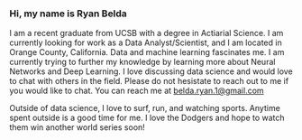 ### Hi, my name is Ryan Belda

I am a recent graduate from UCSB with a degree in Actiarial Science. I am currently looking for work as a Data Analyst/Scientist, and I am located in Orange County, California. Data and machine learning fascinates me. I am currently trying to further my knowledge by learning more about Neural Networks and Deep Learning. I love discussing data science and would love to chat with others in the field. Please do not hesistate to reach out to me if you would like to chat. You can reach me at belda.ryan.1@gmail.com

Outside of data science, I love to surf, run, and watching sports. Anytime spent outside is a good time for me. I love the Dodgers and hope to watch them win another world series soon!

<!--
**ryanbelda/ryanbelda** is a ✨ _special_ ✨ repository because its `README.md` (this file) appears on your GitHub profile.

Here are some ideas to get you started:

- 🔭 I’m currently working on ...
- 🌱 I’m currently learning ...
- 👯 I’m looking to collaborate on ...
- 🤔 I’m looking for help with ...
- 💬 Ask me about ...
- 📫 How to reach me: ...
- 😄 Pronouns: ...
- ⚡ Fun fact: ...
-->
